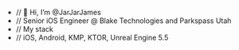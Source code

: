 - // 👋 Hi, I’m @JarJarJames
- // Senior iOS Engineer @ Blake Technologies and Parkspass Utah
- // My stack
- // iOS, Android, KMP, KTOR, Unreal Engine 5.5
